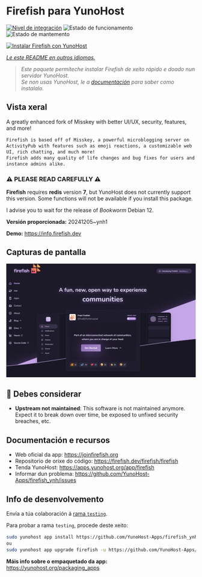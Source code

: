 <!--
NOTA: Este README foi creado automáticamente por <https://github.com/YunoHost/apps/tree/master/tools/readme_generator>
NON debe editarse manualmente.
-->

# Firefish para YunoHost

[![Nivel de integración](https://apps.yunohost.org/badge/integration/firefish)](https://ci-apps.yunohost.org/ci/apps/firefish/)
![Estado de funcionamento](https://apps.yunohost.org/badge/state/firefish)
![Estado de mantemento](https://apps.yunohost.org/badge/maintained/firefish)

[![Instalar Firefish con YunoHost](https://install-app.yunohost.org/install-with-yunohost.svg)](https://install-app.yunohost.org/?app=firefish)

*[Le este README en outros idiomas.](./ALL_README.md)*

> *Este paquete permíteche instalar Firefish de xeito rápido e doado nun servidor YunoHost.*  
> *Se non usas YunoHost, le a [documentación](https://yunohost.org/install) para saber como instalalo.*

## Vista xeral


A greatly enhanced fork of Misskey with better UI/UX, security, features, and more!


    Firefish is based off of Misskey, a powerful microblogging server on ActivityPub with features such as emoji reactions, a customizable web UI, rich chatting, and much more!
    Firefish adds many quality of life changes and bug fixes for users and instance admins alike.

### ⚠️ PLEASE READ CAREFULLY ⚠️

**Firefish** requires **redis** version **7**, but YunoHost does not currently support this version.
Some functions will not be available if you install this package.

I advise you to wait for the release of _Bookworm_ Debian 12.

**Versión proporcionada:** 20241205~ynh1

**Demo:** <https://info.firefish.dev>

## Capturas de pantalla

![Captura de pantalla de Firefish](./doc/screenshots/screenshot-firefish.png)

## :red_circle: Debes considerar

- **Upstream not maintained**: This software is not maintained anymore. Expect it to break down over time, be exposed to unfixed security breaches, etc.

## Documentación e recursos

- Web oficial da app: <https://joinfirefish.org>
- Repositorio de orixe do código: <https://firefish.dev/firefish/firefish>
- Tenda YunoHost: <https://apps.yunohost.org/app/firefish>
- Informar dun problema: <https://github.com/YunoHost-Apps/firefish_ynh/issues>

## Info de desenvolvemento

Envía a túa colaboración á [rama `testing`](https://github.com/YunoHost-Apps/firefish_ynh/tree/testing).

Para probar a rama `testing`, procede deste xeito:

```bash
sudo yunohost app install https://github.com/YunoHost-Apps/firefish_ynh/tree/testing --debug
ou
sudo yunohost app upgrade firefish -u https://github.com/YunoHost-Apps/firefish_ynh/tree/testing --debug
```

**Máis info sobre o empaquetado da app:** <https://yunohost.org/packaging_apps>
